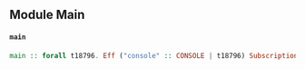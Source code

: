 ## Module Main

#### `main`

``` purescript
main :: forall t18796. Eff ("console" :: CONSOLE | t18796) Subscription
```



